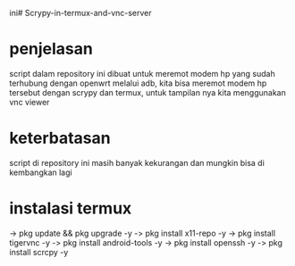 ini# Scrypy-in-termux-and-vnc-server

# penjelasan
script dalam repository ini dibuat untuk meremot modem hp yang sudah terhubung dengan openwrt melalui adb, kita bisa meremot modem hp tersebut dengan scrypy dan termux, untuk tampilan nya kita menggunakan vnc viewer

# keterbatasan
script di repository ini masih banyak kekurangan dan mungkin bisa di kembangkan lagi

# instalasi termux
-> pkg update && pkg upgrade -y
-‌> pkg install x11-repo -y
-> pkg install tigervnc -y 
-‌> pkg install android-tools -y
‌-> pkg install openssh -y
-‌> pkg install scrcpy -y
